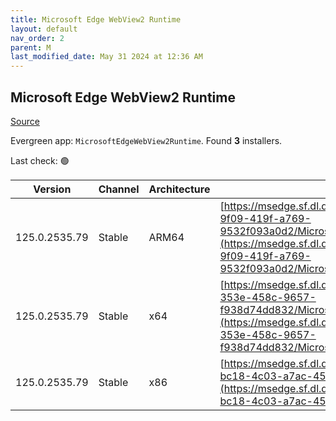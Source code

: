 ```yaml
---
title: Microsoft Edge WebView2 Runtime
layout: default
nav_order: 2
parent: M
last_modified_date: May 31 2024 at 12:36 AM
---
```


## Microsoft Edge WebView2 Runtime

[Source](https://developer.microsoft.com/en-us/microsoft-edge/webview2/)

Evergreen app: `MicrosoftEdgeWebView2Runtime`. Found **3** installers.

Last check: 🟢

| Version       | Channel | Architecture | URI                                                                                                                                                                                                                                                                                                                            |
| ------------- | ------- | ------------ | ------------------------------------------------------------------------------------------------------------------------------------------------------------------------------------------------------------------------------------------------------------------------------------------------------------------------------ |
| 125.0.2535.79 | Stable  | ARM64        | [https://msedge.sf.dl.delivery.mp.microsoft.com/filestreamingservice/files/8e0be20c-9f09-419f-a769-9532f093a0d2/MicrosoftEdgeWebView2RuntimeInstallerARM64.exe](https://msedge.sf.dl.delivery.mp.microsoft.com/filestreamingservice/files/8e0be20c-9f09-419f-a769-9532f093a0d2/MicrosoftEdgeWebView2RuntimeInstallerARM64.exe) |
| 125.0.2535.79 | Stable  | x64          | [https://msedge.sf.dl.delivery.mp.microsoft.com/filestreamingservice/files/50e9168d-353e-458c-9657-f938d74dd832/MicrosoftEdgeWebView2RuntimeInstallerX64.exe](https://msedge.sf.dl.delivery.mp.microsoft.com/filestreamingservice/files/50e9168d-353e-458c-9657-f938d74dd832/MicrosoftEdgeWebView2RuntimeInstallerX64.exe)     |
| 125.0.2535.79 | Stable  | x86          | [https://msedge.sf.dl.delivery.mp.microsoft.com/filestreamingservice/files/3defe700-bc18-4c03-a7ac-4599e246ca31/MicrosoftEdgeWebView2RuntimeInstallerX86.exe](https://msedge.sf.dl.delivery.mp.microsoft.com/filestreamingservice/files/3defe700-bc18-4c03-a7ac-4599e246ca31/MicrosoftEdgeWebView2RuntimeInstallerX86.exe)     |
